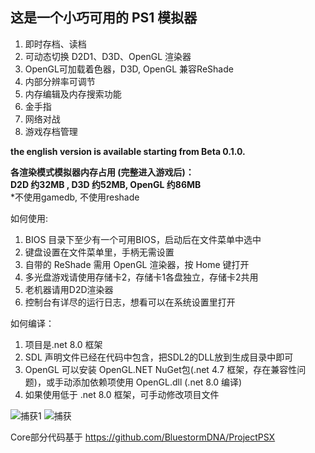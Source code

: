 <h2>这是一个小巧可用的 PS1 模拟器</h2>

1. 即时存档、读档
2. 可动态切换 D2D1、D3D、OpenGL 渲染器
3. OpenGL可加载着色器，D3D, OpenGL 兼容ReShade
4. 内部分辨率可调节
5. 内存编辑及内存搜索功能
6. 金手指
7. 网络对战
8. 游戏存档管理

<b>the english version is available starting from Beta 0.1.0.</b>

<b>各渲染模式模拟器内存占用 (完整进入游戏后)：<br>
D2D 约32MB , D3D 约52MB, OpenGL 约86MB</b><br>
*不使用gamedb, 不使用reshade

如何使用:

1. BIOS 目录下至少有一个可用BIOS，启动后在文件菜单中选中
2. 键盘设置在文件菜单里，手柄无需设置
3. 自带的 ReShade 需用 OpenGL 渲染器，按 Home 键打开
4. 多光盘游戏请使用存储卡2，存储卡1各盘独立，存储卡2共用
5. 老机器请用D2D渲染器
6. 控制台有详尽的运行日志，想看可以在系统设置里打开

如何编译：

1. 项目是.net 8.0 框架
2. SDL 声明文件已经在代码中包含，把SDL2的DLL放到生成目录中即可
3. OpenGL 可以安装 OpenGL.NET NuGet包(.net 4.7 框架，存在兼容性问题)，或手动添加依赖项使用 OpenGL.dll (.net 8.0 编译)
4. 如果使用低于 .net 8.0 框架，可手动修改项目文件

![捕获1](https://github.com/user-attachments/assets/27f7ac35-f296-4bdc-9164-498ea4342314)
![捕获](https://github.com/user-attachments/assets/88c1f283-127c-4f74-9cbe-7e64def43962)



Core部分代码基于 https://github.com/BluestormDNA/ProjectPSX
